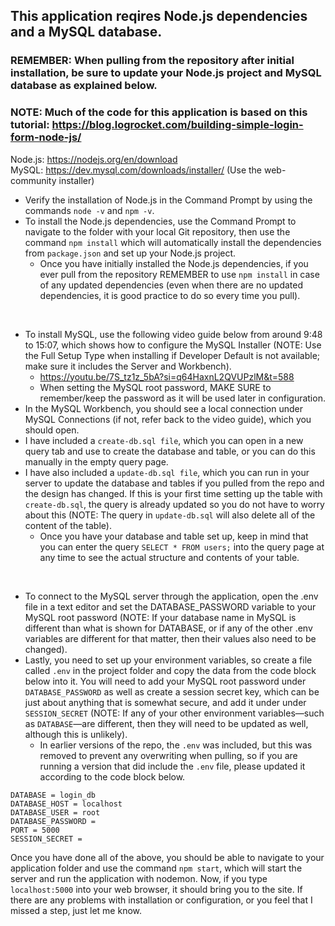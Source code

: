 ## This application reqires Node.js dependencies and a MySQL database.
### REMEMBER: When pulling from the repository after initial installation, be sure to update your Node.js project and MySQL database as explained below.
### NOTE: Much of the code for this application is based on this tutorial: https://blog.logrocket.com/building-simple-login-form-node-js/

Node.js: https://nodejs.org/en/download <br>
MySQL: https://dev.mysql.com/downloads/installer/ (Use the web-community installer)

- Verify the installation of Node.js in the Command Prompt by using the commands ```node -v``` and ```npm -v```.
- To install the Node.js dependencies, use the Command Prompt to navigate to the folder with your local Git repository, then use the command ```npm install``` which will automatically install the dependencies from ```package.json``` and set up your Node.js project.
  - Once you have initially installed the Node.js dependencies, if you ever pull from the repository REMEMBER to use ```npm install``` in case of any updated dependencies (even when there are no updated dependencies, it is good practice to do so every time you pull).
<br>

- To install MySQL, use the following video guide below from around 9:48 to 15:07, which shows how to configure the MySQL Installer (NOTE: Use the Full Setup Type when installing if Developer Default is not available; make sure it includes the Server and Workbench).
  - https://youtu.be/7S_tz1z_5bA?si=q64HaxnL2QVUPzlM&t=588
  - When setting the MySQL root password, MAKE SURE to remember/keep the password as it will be used later in configuration.
- In the MySQL Workbench, you should see a local connection under MySQL Connections (if not, refer back to the video guide), which you should open.
- I have included a ```create-db.sql file```, which you can open in a new query tab and use to create the database and table, or you can do this manually in the empty query page.
- I have also included a ```update-db.sql file```, which you can run in your server to update the database and tables if you pulled from the repo and the design has changed. If this is your first time setting up the table with ```create-db.sql```, the query is already updated so you do not have to worry about this (NOTE: The query in ```update-db.sql``` will also delete all of the content of the table).
  - Once you have your database and table set up, keep in mind that you can enter the query ```SELECT * FROM users;``` into the query page at any time to see the actual structure and contents of your table.
<br>

- To connect to the MySQL server through the application, open the .env file in a text editor and set the DATABASE_PASSWORD variable to your MySQL root password (NOTE: If your database name in MySQL is different than what is shown for DATABASE, or if any of the other .env variables are different for that matter, then their values also need to be changed).
- Lastly, you need to set up your environment variables, so create a file called ```.env``` in the project folder and copy the data from the code block below into it. You will need to add your MySQL root password under ```DATABASE_PASSWORD``` as well as create a session secret key, which can be just about anything that is somewhat secure, and add it under under ```SESSION_SECRET``` (NOTE: If any of your other environment variables—such as ```DATABASE```—are different, then they will need to be updated as well, although this is unlikely).
  - In earlier versions of the repo, the ```.env``` was included, but this was removed to prevent any overwriting when pulling, so if you are running a version that did include the ```.env``` file, please updated it according to the code block below.

```
DATABASE = login_db
DATABASE_HOST = localhost
DATABASE_USER = root
DATABASE_PASSWORD =
PORT = 5000
SESSION_SECRET =
```

Once you have done all of the above, you should be able to navigate to your application folder and use the command ```npm start```, which will start the server and run the application with nodemon. Now, if you type ```localhost:5000``` into your web browser, it should bring you to the site. If there are any problems with installation or configuration, or you feel that I missed a step, just let me know.
